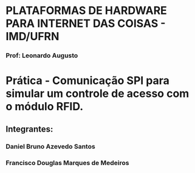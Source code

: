 # PLATAFORMAS DE HARDWARE PARA INTERNET DAS COISAS - IMD/UFRN
### Prof: Leonardo Augusto

# Prática - Comunicação SPI para simular um controle de acesso com o módulo RFID.
## Integrantes: 
### Daniel Bruno Azevedo Santos
### Francisco Douglas Marques de Medeiros

